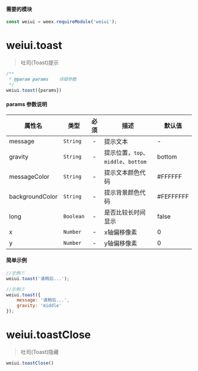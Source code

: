 #### 需要的模块

```js
const weiui = weex.requireModule('weiui');
```

# weiui.toast

> 吐司(Toast)提示

```js
/**
 * @param params    详细参数
 */
weiui.toast({params})
```

#### params 参数说明

| 属性名 | 类型 | 必须 | 描述 | 默认值 |
| --- | --- | :-: | --- | --- |
| message | `String` | - | 提示文本 | - |
| gravity | `String` | - | 提示位置，`top`、`middle`、`bottom` | bottom |
| messageColor | `String` | - | 提示文本颜色代码 | #FFFFFF |
| backgroundColor | `String` | - | 提示背景颜色代码 | #FEFFFFFF |
| long | `Boolean` | - | 是否比较长时间显示 | false |
| x | `Number` | - | x轴偏移像素 | 0 |
| y | `Number` | - | y轴偏移像素 | 0 |

#### 简单示例

```js
//示例①
weiui.toast('请稍后...');

//示例②
weiui.toast({
    message: '请稍后...',
    gravity: 'middle'
});
```

# weiui.toastClose

> 吐司(Toast)隐藏

```js
weiui.toastClose()
```


